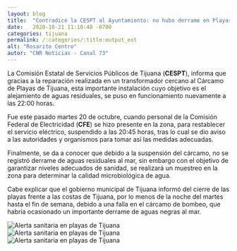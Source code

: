 ```yaml
---
layout: blog
title:  "Contradice la CESPT al Ayuntamiento: no hubo derrame en Playas"
date:   2020-10-21 11:10:48 -0700
categories: tijuana
permalink: /:categories/:title:output_ext
alt: "Rosarito Centro"
autor: "CNR Noticias - Canal 73"
---
```


La Comisión Estatal de Servicios Públicos de Tijuana (**CESPT**), informa que gracias a la reparación realizada en un transformador cercano al Cárcamo de Playas de Tijuana, esta importante instalación cuyo objetivo es el alejamiento de aguas residuales, se puso en funcionamiento nuevamente a las 22:00 horas.

Fue este pasado martes 20 de octubre, cuando personal de la Comisión Federal de Electricidad (**CFE**) se hizo presente en la zona, para restablecer el servicio eléctrico, suspendido a las 20:45 horas, tras lo cual se dio aviso a las autoridades y organismos para tomar así las medidas adecuadas.

Finalmente, se da a conocer que debido a la suspensión del cárcamo, no se registró derrame de aguas residuales al mar, sin embargo con el objetivo de garantizar niveles adecuados de sanidad, se realizará un muestreo en la zona para determinar la calidad microbiológica de agua.

Cabe explicar que el gobierno municipal de Tijuana informó del cierre de las playas frente a las costas de Tijuana, por lo menos de la noche del martes hasta el fin de semana, debido a una falla en el cárcamo de bombeo, que habría ocasionado un importante derrame de aguas negras al mar.

<div id="carouselExampleSlidesOnly" class="carousel slide" data-ride="carousel">
  <div class="carousel-inner">
   <div class="carousel-item active">
       <img class="d-block w-100" src="/img/cnr/alerta-sanitaria.jpg" loading="lazy"  alt="Alerta sanitaria en playas de Tijuana">
    </div>
    <div class="carousel-item">
       <img class="d-block w-100" src="/img/cnr/playas-tijuana.jpg" loading="lazy"  alt="Alerta sanitaria en playas de Tijuana">
    </div>
    <div class="carousel-item">
      <img class="d-block w-100" src="/img/cnr/playas-tijuana-cabana.jpg" loading="lazy"  alt="Alerta sanitaria en playas de Tijuana">
    </div>
  </div>
</div>
